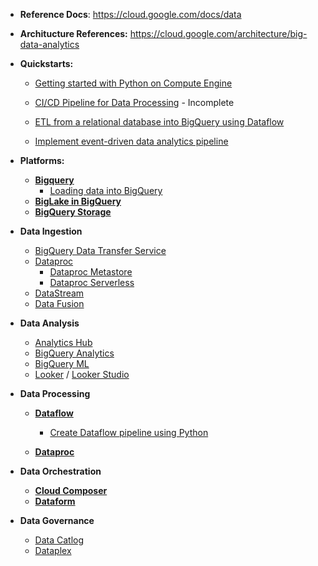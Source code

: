 - **Reference Docs**: https://cloud.google.com/docs/data
- **Architucture References:** https://cloud.google.com/architecture/big-data-analytics

- **Quickstarts:**
  - [Getting started with Python on Compute Engine](https://github.com/Ajit1279/GCP_Learning/tree/main/Compute_VMs/20240407_Python) 

  - [CI/CD Pipeline for Data Processing](https://github.com/Ajit1279/GCP_Learning/tree/main/20240316_BigDataAnalytics/20240317_CICD_DataProcessing) - Incomplete
  - [ETL from a relational database into BigQuery using Dataflow](https://github.com/Ajit1279/GCP_Learning/tree/main/20240316_BigDataAnalytics/20240318_ETL_intoBigquery_usingDataFlow)
  - [Implement event-driven data analytics pipeline](https://github.com/GoogleCloudPlatform/terraform-dataanalytics-eventdriven) 


- **Platforms:**
  - **[Bigquery](https://cloud.google.com/bigquery/docs)**
     - [Loading data into BigQuery](https://github.com/Ajit1279/GCP_Learning/tree/main/20240316_BigDataAnalytics/20240325_BQ_DataLoad)
  - **[BigLake in BigQuery](https://cloud.google.com/bigquery/docs/biglake-intro)**
  - **[BigQuery Storage](https://cloud.google.com/bigquery/docs/storage_overview)** 

- **Data Ingestion**
  - [BigQuery Data Transfer Service](https://cloud.google.com/bigquery/docs/dts-introduction)
  - [Dataproc](https://cloud.google.com/dataproc/docs)
    - [Dataproc Metastore](https://cloud.google.com/dataproc-metastore/docs)
    - [Dataproc Serverless](https://cloud.google.com/dataproc-serverless/docs) 
  - [DataStream](https://cloud.google.com/datastream/docs)
  - [Data Fusion](https://cloud.google.com/data-fusion/docs) 

   
- **Data Analysis**
  - [Analytics Hub](https://cloud.google.com/bigquery/docs/analytics-hub-introduction)
  - [BigQuery Analytics](https://cloud.google.com/bigquery/docs/query-overview)
  - [BigQuery ML](https://cloud.google.com/bigquery/docs/bqml-introduction)
  - [Looker](https://cloud.google.com/looker/docs) / [Looker Studio](https://support.google.com/looker-studio#topic=6267740)
   
- **Data Processing**
  - **[Dataflow](https://github.com/Ajit1279/GCP_Learning/tree/main/20240316_BigDataAnalytics/20240413_Dataflow)**
    - [Create Dataflow pipeline using Python](https://github.com/Ajit1279/GCP_Learning/tree/main/20240316_BigDataAnalytics/20240413_Dataflow)  

  - **[Dataproc](https://cloud.google.com/dataproc/docs)**
  
- **Data Orchestration**
  - **[Cloud Composer](https://cloud.google.com/composer/docs)**
  - **[Dataform](https://cloud.google.com/dataform/docs)** 

- **Data Governance**
  - [Data Catlog](https://cloud.google.com/data-catalog/docs)
  - [Dataplex](https://cloud.google.com/dataplex/docs)    

